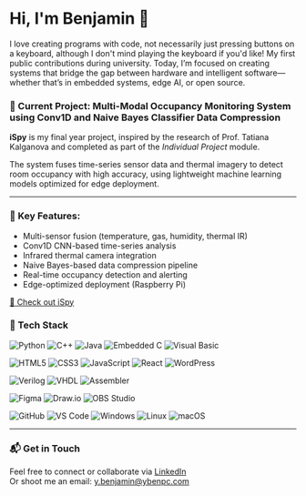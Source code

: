 # Hi, I'm Benjamin 👋

I love creating programs with code, not necessarily just pressing buttons on a keyboard, although I don't mind playing the keyboard if you'd like! 
My first public contributions during university. Today, I’m focused on creating systems that bridge the gap between hardware and intelligent software—whether that’s in embedded systems, edge AI, or open source.

### 🎯 Current Project: Multi-Modal Occupancy Monitoring System using Conv1D and Naive Bayes Classifier Data Compression

**iSpy** is my final year project, inspired by the research of Prof. Tatiana Kalganova and completed as part of the *Individual Project* module.

The system fuses time-series sensor data and thermal imagery to detect room occupancy with high accuracy, using lightweight machine learning models optimized for edge deployment.

---

### 🚀 Key Features:
- Multi-sensor fusion (temperature, gas, humidity, thermal IR)
- Conv1D CNN-based time-series analysis
- Infrared thermal camera integration
- Naive Bayes-based data compression pipeline
- Real-time occupancy detection and alerting
- Edge-optimized deployment (Raspberry Pi)

[🔗 Check out iSpy](#) <!-- Replace # with your GitHub repo/project link -->


### 🧠 Tech Stack


![Python](https://img.shields.io/badge/Python-3776AB?style=for-the-badge&logo=python&logoColor=white)
![C++](https://img.shields.io/badge/C++-00599C?style=for-the-badge&logo=c%2B%2B&logoColor=white)
![Java](https://img.shields.io/badge/Java-ED8B00?style=for-the-badge&logo=java&logoColor=white)
![Embedded C](https://img.shields.io/badge/Embedded%20C-0A192F?style=for-the-badge)
![Visual Basic](https://img.shields.io/badge/Visual%20Basic-5C2D91?style=for-the-badge&logo=.net&logoColor=white)

![HTML5](https://img.shields.io/badge/HTML5-E34F26?style=for-the-badge&logo=html5&logoColor=white)
![CSS3](https://img.shields.io/badge/CSS3-1572B6?style=for-the-badge&logo=css3&logoColor=white)
![JavaScript](https://img.shields.io/badge/JavaScript-F7DF1E?style=for-the-badge&logo=javascript&logoColor=black)
![React](https://img.shields.io/badge/React-20232A?style=for-the-badge&logo=react&logoColor=61DAFB)
![WordPress](https://img.shields.io/badge/WordPress-21759B?style=for-the-badge&logo=wordpress&logoColor=white)

![Verilog](https://img.shields.io/badge/Verilog-003B6F?style=for-the-badge)
![VHDL](https://img.shields.io/badge/VHDL-6A1B9A?style=for-the-badge)
![Assembler](https://img.shields.io/badge/Assembler-4B0082?style=for-the-badge)


![Figma](https://img.shields.io/badge/Figma-F24E1E?style=for-the-badge&logo=figma&logoColor=white)
![Draw.io](https://img.shields.io/badge/Draw.io-F08705?style=for-the-badge&logo=diagramsdotnet&logoColor=white)
![OBS Studio](https://img.shields.io/badge/OBS_Studio-302E31?style=for-the-badge&logo=obsstudio&logoColor=white)

![GitHub](https://img.shields.io/badge/GitHub-181717?style=for-the-badge&logo=github&logoColor=white)
![VS Code](https://img.shields.io/badge/VS%20Code-007ACC?style=for-the-badge&logo=visualstudiocode&logoColor=white)
![Windows](https://img.shields.io/badge/Windows-0078D6?style=for-the-badge&logo=windows&logoColor=white)
![Linux](https://img.shields.io/badge/Ubuntu-E95420?style=for-the-badge&logo=ubuntu&logoColor=white)
![macOS](https://img.shields.io/badge/macOS-000000?style=for-the-badge&logo=apple&logoColor=white)


---

### 📬 Get in Touch

Feel free to connect or collaborate via [LinkedIn](https://www.linkedin.com/in/ybenpc/)  
Or shoot me an email: y.benjamin@ybenpc.com
